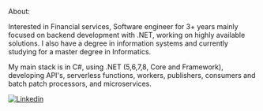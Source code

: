 About:

Interested in Financial services, Software engineer for 3+ years mainly focused on backend development with .NET, working on highly available solutions. I also have a degree in information systems and currently studying for a master degree in Informatics.<br> 

My main stack is in C#, using .NET (5,6,7,8, Core and Framework), developing API's, serverless functions, workers, publishers, consumers and batch patch processors, and microservices.<br>  

<a href="https://www.linkedin.com/in/gabriel-pizzani-palhares/"><img src="https://img.shields.io/badge/LinkedIn-0077B5?style=for-the-badge&logo=linkedin&logoColor=white" alt="Linkedin" ></a>
